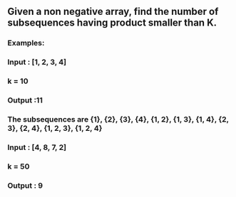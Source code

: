 ## Given a non negative array, find the number of subsequences having product smaller than K.
### Examples:
### Input : [1, 2, 3, 4] 
###         k = 10
### Output :11 
### The subsequences are {1}, {2}, {3}, {4}, {1, 2}, {1, 3}, {1, 4}, {2, 3}, {2, 4}, {1, 2, 3}, {1, 2, 4}

### Input  : [4, 8, 7, 2] 
###          k = 50
### Output : 9
